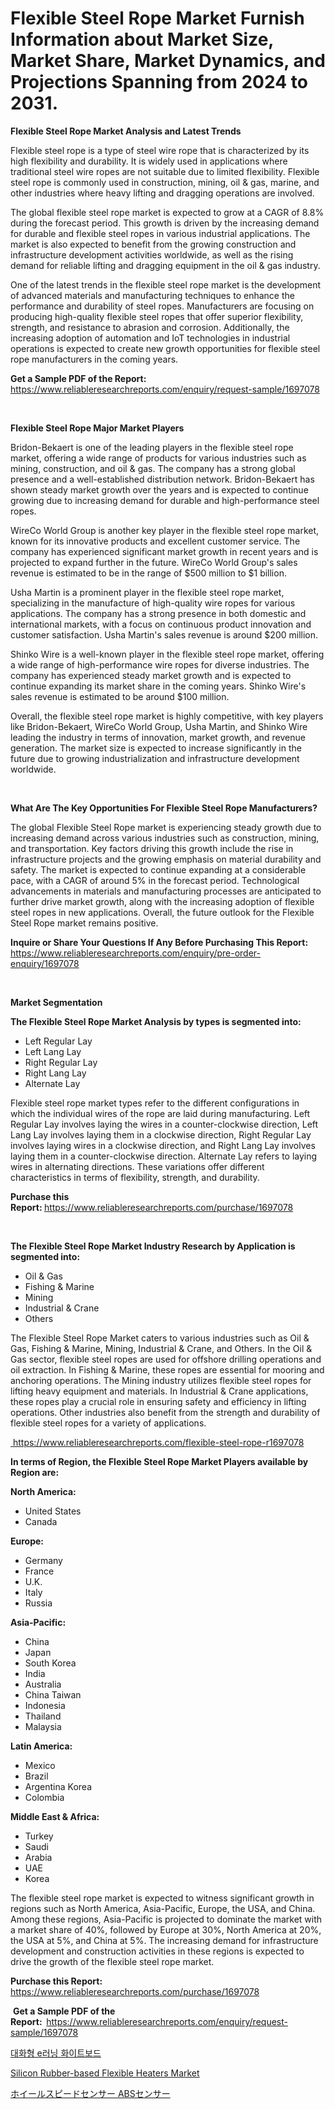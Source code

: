 <p><h1>Flexible Steel Rope Market Furnish Information about Market Size, Market Share, Market Dynamics, and Projections Spanning from 2024 to 2031.</h1></p><p><strong>Flexible Steel Rope Market Analysis and Latest Trends</strong></p>
<p><p>Flexible steel rope is a type of steel wire rope that is characterized by its high flexibility and durability. It is widely used in applications where traditional steel wire ropes are not suitable due to limited flexibility. Flexible steel rope is commonly used in construction, mining, oil & gas, marine, and other industries where heavy lifting and dragging operations are involved.</p><p>The global flexible steel rope market is expected to grow at a CAGR of 8.8% during the forecast period. This growth is driven by the increasing demand for durable and flexible steel ropes in various industrial applications. The market is also expected to benefit from the growing construction and infrastructure development activities worldwide, as well as the rising demand for reliable lifting and dragging equipment in the oil & gas industry.</p><p>One of the latest trends in the flexible steel rope market is the development of advanced materials and manufacturing techniques to enhance the performance and durability of steel ropes. Manufacturers are focusing on producing high-quality flexible steel ropes that offer superior flexibility, strength, and resistance to abrasion and corrosion. Additionally, the increasing adoption of automation and IoT technologies in industrial operations is expected to create new growth opportunities for flexible steel rope manufacturers in the coming years.</p></p>
<p><strong>Get a Sample PDF of the Report:&nbsp;</strong> <a href="https://www.reliableresearchreports.com/enquiry/request-sample/1697078">https://www.reliableresearchreports.com/enquiry/request-sample/1697078</a></p>
<p>&nbsp;</p>
<p><strong>Flexible Steel Rope Major Market Players</strong></p>
<p><p>Bridon-Bekaert is one of the leading players in the flexible steel rope market, offering a wide range of products for various industries such as mining, construction, and oil & gas. The company has a strong global presence and a well-established distribution network. Bridon-Bekaert has shown steady market growth over the years and is expected to continue growing due to increasing demand for durable and high-performance steel ropes.</p><p>WireCo World Group is another key player in the flexible steel rope market, known for its innovative products and excellent customer service. The company has experienced significant market growth in recent years and is projected to expand further in the future. WireCo World Group's sales revenue is estimated to be in the range of $500 million to $1 billion.</p><p>Usha Martin is a prominent player in the flexible steel rope market, specializing in the manufacture of high-quality wire ropes for various applications. The company has a strong presence in both domestic and international markets, with a focus on continuous product innovation and customer satisfaction. Usha Martin's sales revenue is around $200 million.</p><p>Shinko Wire is a well-known player in the flexible steel rope market, offering a wide range of high-performance wire ropes for diverse industries. The company has experienced steady market growth and is expected to continue expanding its market share in the coming years. Shinko Wire's sales revenue is estimated to be around $100 million. </p><p>Overall, the flexible steel rope market is highly competitive, with key players like Bridon-Bekaert, WireCo World Group, Usha Martin, and Shinko Wire leading the industry in terms of innovation, market growth, and revenue generation. The market size is expected to increase significantly in the future due to growing industrialization and infrastructure development worldwide.</p></p>
<p>&nbsp;</p>
<p><strong>What Are The Key Opportunities For Flexible Steel Rope Manufacturers?</strong></p>
<p><p>The global Flexible Steel Rope market is experiencing steady growth due to increasing demand across various industries such as construction, mining, and transportation. Key factors driving this growth include the rise in infrastructure projects and the growing emphasis on material durability and safety. The market is expected to continue expanding at a considerable pace, with a CAGR of around 5% in the forecast period. Technological advancements in materials and manufacturing processes are anticipated to further drive market growth, along with the increasing adoption of flexible steel ropes in new applications. Overall, the future outlook for the Flexible Steel Rope market remains positive.</p></p>
<p><strong>Inquire or Share Your Questions If Any Before Purchasing This Report:</strong> <a href="https://www.reliableresearchreports.com/enquiry/pre-order-enquiry/1697078">https://www.reliableresearchreports.com/enquiry/pre-order-enquiry/1697078</a></p>
<p>&nbsp;</p>
<p><strong>Market Segmentation</strong></p>
<p><strong>The Flexible Steel Rope Market Analysis by types is segmented into:</strong></p>
<p><ul><li>Left Regular Lay</li><li>Left Lang Lay</li><li>Right Regular Lay</li><li>Right Lang Lay</li><li>Alternate Lay</li></ul></p>
<p><p>Flexible steel rope market types refer to the different configurations in which the individual wires of the rope are laid during manufacturing. Left Regular Lay involves laying the wires in a counter-clockwise direction, Left Lang Lay involves laying them in a clockwise direction, Right Regular Lay involves laying wires in a clockwise direction, and Right Lang Lay involves laying them in a counter-clockwise direction. Alternate Lay refers to laying wires in alternating directions. These variations offer different characteristics in terms of flexibility, strength, and durability.</p></p>
<p><strong>Purchase this Report:&nbsp;</strong><a href="https://www.reliableresearchreports.com/purchase/1697078">https://www.reliableresearchreports.com/purchase/1697078</a></p>
<p>&nbsp;</p>
<p><strong>The Flexible Steel Rope Market Industry Research by Application is segmented into:</strong></p>
<p><ul><li>Oil & Gas</li><li>Fishing & Marine</li><li>Mining</li><li>Industrial & Crane</li><li>Others</li></ul></p>
<p><p>The Flexible Steel Rope Market caters to various industries such as Oil & Gas, Fishing & Marine, Mining, Industrial & Crane, and Others. In the Oil & Gas sector, flexible steel ropes are used for offshore drilling operations and oil extraction. In Fishing & Marine, these ropes are essential for mooring and anchoring operations. The Mining industry utilizes flexible steel ropes for lifting heavy equipment and materials. In Industrial & Crane applications, these ropes play a crucial role in ensuring safety and efficiency in lifting operations. Other industries also benefit from the strength and durability of flexible steel ropes for a variety of applications.</p></p>
<p><a href="https://www.reliableresearchreports.com/flexible-steel-rope-r1697078">&nbsp;https://www.reliableresearchreports.com/flexible-steel-rope-r1697078</a></p>
<p><strong>In terms of Region, the Flexible Steel Rope Market Players available by Region are:</strong></p>
<p>
    <p> <strong> North America: </strong>
        <ul>
            <li>United States</li>
            <li>Canada</li>
        </ul>
        </p> 
    <p> <strong> Europe: </strong>
        <ul>
            <li>Germany</li>
            <li>France</li>
            <li>U.K.</li>
            <li>Italy</li>
            <li>Russia</li>
        </ul>
        </p> 
    <p> <strong> Asia-Pacific: </strong>
        <ul>
            <li>China</li>
            <li>Japan</li>
            <li>South Korea</li>
            <li>India</li>
            <li>Australia</li>
            <li>China Taiwan</li>
            <li>Indonesia</li>
            <li>Thailand</li>
            <li>Malaysia</li>
        </ul>
        </p> 
    <p> <strong> Latin America: </strong>
        <ul>
            <li>Mexico</li>
            <li>Brazil</li>
            <li>Argentina Korea</li>
            <li>Colombia</li>
        </ul>
        </p> 
    <p> <strong> Middle East & Africa: </strong>
        <ul>
            <li>Turkey</li>
            <li>Saudi</li>
            <li>Arabia</li>
            <li>UAE</li>
            <li>Korea</li>
        </ul>
    </p>
    </p>
<p><p>The flexible steel rope market is expected to witness significant growth in regions such as North America, Asia-Pacific, Europe, the USA, and China. Among these regions, Asia-Pacific is projected to dominate the market with a market share of 40%, followed by Europe at 30%, North America at 20%, the USA at 5%, and China at 5%. The increasing demand for infrastructure development and construction activities in these regions is expected to drive the growth of the flexible steel rope market.</p></p>
<p><strong>Purchase this Report: </strong><a href="https://www.reliableresearchreports.com/purchase/1697078">https://www.reliableresearchreports.com/purchase/1697078</a></p>
<p>&nbsp;<strong>Get a Sample PDF of the Report:&nbsp;&nbsp;</strong><a href="https://www.reliableresearchreports.com/enquiry/request-sample/1697078">https://www.reliableresearchreports.com/enquiry/request-sample/1697078</a></p>
<p><strong></strong></p>
<p><p><a href="https://github.com/TrevorKruvalis5678/Market-Research-Report-List-2/blob/main/8693971108890.md">대화형 e러닝 화이트보드</a></p><p><a href="https://github.com/yoshih12/Market-Research-Report-List-3/blob/main/silicon-rubber-based-flexible-heaters-market.md">Silicon Rubber-based Flexible Heaters Market</a></p><p><a href="https://github.com/reliezer65/Market-Research-Report-List-1/blob/main/4876850123634.md">ホイールスピードセンサー ABSセンサー</a></p></p>